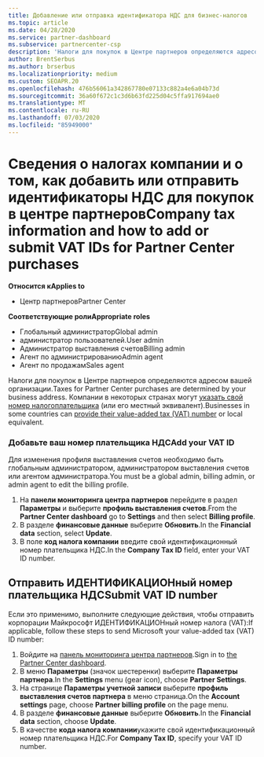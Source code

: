 ```yaml
---
title: Добавление или отправка идентификатора НДС для бизнес-налогов
ms.topic: article
ms.date: 04/28/2020
ms.service: partner-dashboard
ms.subservice: partnercenter-csp
description: 'Налоги для покупок в Центре партнеров определяются адресом вашей организации. Компании в некоторых странах могут указывать свой номер плательщика НДС или местный эквивалент:'
author: BrentSerbus
ms.author: brserbus
ms.localizationpriority: medium
ms.custom: SEOAPR.20
ms.openlocfilehash: 476b56061a342867780e07133c882a4e6a04b73d
ms.sourcegitcommit: 36a60f672c1c3d6b63fd225d04c5ffa917694ae0
ms.translationtype: MT
ms.contentlocale: ru-RU
ms.lasthandoff: 07/03/2020
ms.locfileid: "85949000"
---
```

# <a name="company-tax-information-and-how-to-add-or-submit-vat-ids-for-partner-center-purchases"></a><span data-ttu-id="ce534-104">Сведения о налогах компании и о том, как добавить или отправить идентификаторы НДС для покупок в центре партнеров</span><span class="sxs-lookup"><span data-stu-id="ce534-104">Company tax information and how to add or submit VAT IDs for Partner Center purchases</span></span>

<span data-ttu-id="ce534-105">**Относится к**</span><span class="sxs-lookup"><span data-stu-id="ce534-105">**Applies to**</span></span>

- <span data-ttu-id="ce534-106">Центр партнеров</span><span class="sxs-lookup"><span data-stu-id="ce534-106">Partner Center</span></span>

<span data-ttu-id="ce534-107">**Соответствующие роли**</span><span class="sxs-lookup"><span data-stu-id="ce534-107">**Appropriate roles**</span></span>
-   <span data-ttu-id="ce534-108">Глобальный администратор</span><span class="sxs-lookup"><span data-stu-id="ce534-108">Global admin</span></span>
-   <span data-ttu-id="ce534-109">администратор пользователей.</span><span class="sxs-lookup"><span data-stu-id="ce534-109">User admin</span></span>
-   <span data-ttu-id="ce534-110">Администратор выставления счетов</span><span class="sxs-lookup"><span data-stu-id="ce534-110">Billing admin</span></span>
-   <span data-ttu-id="ce534-111">Агент по администрированию</span><span class="sxs-lookup"><span data-stu-id="ce534-111">Admin agent</span></span>
-   <span data-ttu-id="ce534-112">Агент по продажам</span><span class="sxs-lookup"><span data-stu-id="ce534-112">Sales agent</span></span>

<span data-ttu-id="ce534-113">Налоги для покупок в Центре партнеров определяются адресом вашей организации.</span><span class="sxs-lookup"><span data-stu-id="ce534-113">Taxes for Partner Center purchases are determined by your business address.</span></span> <span data-ttu-id="ce534-114">Компании в некоторых странах могут [указать свой номер налогоплательщика](#submit-vat-id-number) (или его местный эквивалент).</span><span class="sxs-lookup"><span data-stu-id="ce534-114">Businesses in some countries can [provide their value-added tax (VAT) number](#submit-vat-id-number) or local equivalent.</span></span>

### <a name="add-your-vat-id"></a><span data-ttu-id="ce534-115">Добавьте ваш номер плательщика НДС</span><span class="sxs-lookup"><span data-stu-id="ce534-115">Add your VAT ID</span></span>

<span data-ttu-id="ce534-116">Для изменения профиля выставления счетов необходимо быть глобальным администратором, администратором выставления счетов или агентом администратора.</span><span class="sxs-lookup"><span data-stu-id="ce534-116">You must be a global admin, billing admin, or admin agent to  edit the billing profile.</span></span>

1.  <span data-ttu-id="ce534-117">На **панели мониторинга центра партнеров** перейдите в раздел **Параметры** и выберите **профиль выставления счетов**.</span><span class="sxs-lookup"><span data-stu-id="ce534-117">From the **Partner Center dashboard** go to  **Settings** and then select **Billing profile**.</span></span>
2.  <span data-ttu-id="ce534-118">В разделе **финансовые данные** выберите **Обновить**.</span><span class="sxs-lookup"><span data-stu-id="ce534-118">In the **Financial data** section, select **Update**.</span></span>
3.  <span data-ttu-id="ce534-119">В поле **код налога компании** введите свой идентификационный номер плательщика НДС.</span><span class="sxs-lookup"><span data-stu-id="ce534-119">In the **Company Tax ID** field, enter your VAT ID number.</span></span>

## <a name="submit-vat-id-number"></a><span data-ttu-id="ce534-120">Отправить ИДЕНТИФИКАЦИОНный номер плательщика НДС</span><span class="sxs-lookup"><span data-stu-id="ce534-120">Submit VAT ID number</span></span>

<span data-ttu-id="ce534-121">Если это применимо, выполните следующие действия, чтобы отправить корпорации Майкрософт ИДЕНТИФИКАЦИОНный номер налога (VAT):</span><span class="sxs-lookup"><span data-stu-id="ce534-121">If applicable, follow these steps to send Microsoft your value-added tax (VAT) ID number:</span></span>

1. <span data-ttu-id="ce534-122">Войдите на [панель мониторинга центра партнеров](https://partner.microsoft.com/dashboard/).</span><span class="sxs-lookup"><span data-stu-id="ce534-122">Sign in to [the Partner Center dashboard](https://partner.microsoft.com/dashboard/).</span></span>
2. <span data-ttu-id="ce534-123">В меню **Параметры** (значок шестеренки) выберите **Параметры партнера**.</span><span class="sxs-lookup"><span data-stu-id="ce534-123">In the **Settings** menu (gear icon), choose **Partner Settings**.</span></span>
3. <span data-ttu-id="ce534-124">На странице **Параметры учетной записи** выберите **профиль выставления счетов партнера** в меню страница.</span><span class="sxs-lookup"><span data-stu-id="ce534-124">On the **Account settings** page, choose **Partner billing profile** on the page menu.</span></span>
4. <span data-ttu-id="ce534-125">В разделе **финансовые данные** выберите **Обновить**.</span><span class="sxs-lookup"><span data-stu-id="ce534-125">In the **Financial data** section, choose **Update**.</span></span>
5. <span data-ttu-id="ce534-126">В качестве **кода налога компании**укажите свой идентификационный номер плательщика НДС.</span><span class="sxs-lookup"><span data-stu-id="ce534-126">For **Company Tax ID**, specify your VAT ID number.</span></span>
